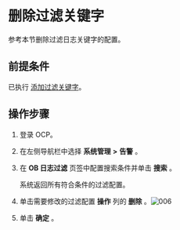 # 删除过滤关键字

参考本节删除过滤日志关键字的配置。

## 前提条件

已执行 [添加过滤关键字](9.use-alert-management/17.add-filter-keywords.md)。

## 操作步骤

1. 登录 OCP。

2. 在左侧导航栏中选择 **系统管理** **\>** **告警** 。

3. 在 **OB 日志过滤** 页签中配置搜索条件并单击 **搜索** 。

   系统返回所有符合条件的过滤配置。

4. 单击需要修改的过滤配置 **操作** 列的 **删除** 。![006](https://help-static-aliyun-doc.aliyuncs.com/assets/img/zh-CN/5129060261/p271509.png)

5. 单击 **确定** 。
